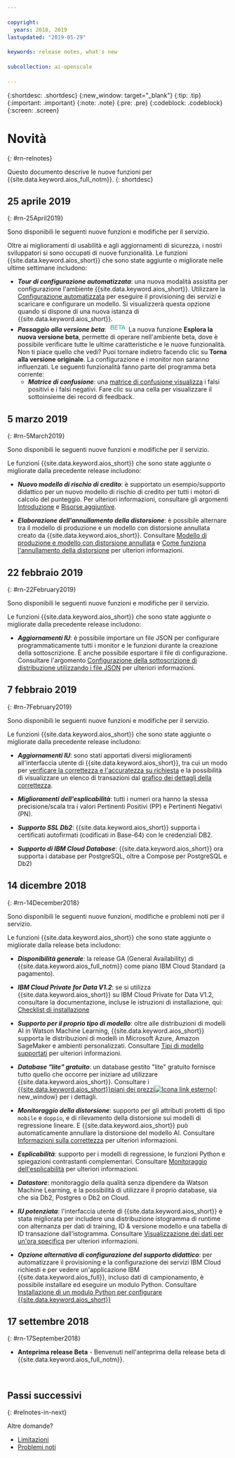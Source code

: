 ```yaml
---

copyright:
  years: 2018, 2019
lastupdated: "2019-05-29"

keywords: release notes, what's new 

subcollection: ai-openscale

---
```


{:shortdesc: .shortdesc}
{:new_window: target="_blank"}
{:tip: .tip}
{:important: .important}
{:note: .note}
{:pre: .pre}
{:codeblock: .codeblock}
{:screen: .screen}

# Novità
{: #rn-relnotes}

Questo documento descrive le nuove funzioni per {{site.data.keyword.aios_full_notm}}.
{: shortdesc}

## 25 aprile 2019
{: #rn-25April2019}

Sono disponibili le seguenti nuove funzioni e modifiche per il servizio.

Oltre ai miglioramenti di usabilità e agli aggiornamenti di sicurezza, i nostri sviluppatori si sono occupati di nuove funzionalità. Le funzioni {{site.data.keyword.aios_short}} che sono state aggiunte o migliorate nelle ultime settimane includono:

- __*Tour di configurazione automatizzata*__: una nuova modalità assistita per configurazione l'ambiente {{site.data.keyword.aios_short}}. Utilizzare la [Configurazione automatizzata](/docs/services/ai-openscale?topic=ai-openscale-wos-fast-start) per eseguire il provisioning dei servizi e scaricare e configurare un modello. Si visualizzerà questa opzione quando si dispone di una nuova istanza di {{site.data.keyword.aios_short}}.
- __*Passaggio alla versione beta*__: ![tag beta](images/beta.png) La nuova funzione **Esplora la nuova versione beta**, permette di operare nell'ambiente beta, dove è possibile verificare tutte le ultime caratteristiche e le nuove funzionalità. Non ti piace quello che vedi? Puoi tornare indietro facendo clic su **Torna alla versione originale**. La configurazione e i monitor non saranno influenzati. Le seguenti funzionalità fanno parte del programma beta corrente:
    - __*Matrice di confusione*__: una [matrice di confusione visualizza](/docs/services/ai-openscale?topic=ai-openscale-it-conf-mtx#it-conf-mtx) i falsi positivi e i falsi negativi. Fare clic su una cella per visualizzare il sottoinsieme dei record di feedback.

## 5 marzo 2019
{: #rn-5March2019}

Sono disponibili le seguenti nuove funzioni e modifiche per il servizio.

Le funzioni {{site.data.keyword.aios_short}} che sono state aggiunte o migliorate dalla  precedente release includono:

- __*Nuovo modello di rischio di credito*__: è supportato un esempio/supporto didattico per un nuovo modello di rischio di credito per tutti i motori di calcolo del punteggio. Per ulteriori informazioni, consultare gli argomenti [Introduzione](/docs/services/ai-openscale?topic=ai-openscale-gettingstarted#gettingstarted) e [Risorse aggiuntive](/docs/services/ai-openscale?topic=ai-openscale-arsc-ov#arsc-ov).

- __*Elaborazione dell'annullamento della distorsione*__: è possibile alternare tra il modello di produzione e un modello con distorsione annullata creato da {{site.data.keyword.aios_short}}. Consultare [Modello di produzione e modello con distorsione annullata](/docs/services/ai-openscale?topic=ai-openscale-it-ov#it-prdb) e [Come funziona l'annullamento della distorsione](/docs/services/ai-openscale?topic=ai-openscale-mf-monitor#mf-debias) per ulteriori informazioni.

## 22 febbraio 2019
{: #rn-22February2019}

Sono disponibili le seguenti nuove funzioni e modifiche per il servizio.

Le funzioni {{site.data.keyword.aios_short}} che sono state aggiunte o migliorate dalla  precedente release includono:

- __*Aggiornamenti IU*__: è possibile importare un file JSON per configurare programmaticamente tutti i monitor e le funzioni durante la creazione della sottoscrizione. È anche possibile esportare il file di configurazione. Consultare l'argomento [Configurazione della sottoscrizione di distribuzione utilizzando i file JSON](/docs/services/ai-openscale?topic=ai-openscale-cf-ov) per ulteriori informazioni.

## 7 febbraio 2019
{: #rn-7February2019}

Sono disponibili le seguenti nuove funzioni e modifiche per il servizio.

Le funzioni {{site.data.keyword.aios_short}} che sono state aggiunte o migliorate dalla  precedente release includono:

- __*Aggiornamenti IU*__: sono stati apportati diversi miglioramenti all'interfaccia utente di {{site.data.keyword.aios_short}}, tra cui un modo per [verificare la correttezza e l'accuratezza su richiesta](/docs/services/ai-openscale?topic=ai-openscale-it-ov#it-vdep) e la possibilità di visualizzare un elenco di transazioni dal [grafico dei dettagli della correttezza](/docs/services/ai-openscale?topic=ai-openscale-it-ov#it-tra).

- __*Miglioramenti dell'esplicabilità*__: tutti i numeri ora hanno la stessa precisione/scala tra i valori Pertinenti Positivi (PP) e Pertinenti Negativi (PN).

- __*Supporto SSL Db2*__: {{site.data.keyword.aios_short}} supporta i certificati autofirmati (codificati in Base-64) con le credenziali DB2.

- __*Supporto di IBM Cloud Database*__: {{site.data.keyword.aios_short}} ora supporta i database per PostgreSQL, oltre a Compose per PostgreSQL e Db2)

## 14 dicembre 2018
{: #rn-14December2018}

Sono disponibili le seguenti nuove funzioni, modifiche e problemi noti per il servizio.

Le funzioni {{site.data.keyword.aios_short}} che sono state aggiunte o migliorate dalla  release beta includono:

- __*Disponibilità generale*__: la release GA (General Availability) di {{site.data.keyword.aios_full_notm}} come piano IBM Cloud Standard (a pagamento).

- __*IBM Cloud Private for Data V1.2*__: se si utilizza {{site.data.keyword.aios_short}} su IBM Cloud Private for Data V1.2, consultare la documentazione, incluse le istruzioni di installazione, qui: [Checklist di installazione](/docs/services/ai-openscale-icp?topic=ai-openscale-icp-inst-install-icp#install)

- __*Supporto per il proprio tipo di modello*__: oltre alle distribuzioni di modelli AI in Watson Machine Learning, {{site.data.keyword.aios_short}} supporta le distribuzioni di modelli in Microsoft Azure, Amazon SageMaker e ambienti personalizzati. Consultare [Tipi di modello supportati](/docs/services/ai-openscale?topic=ai-openscale-in-ov) per ulteriori informazioni.

- __*Database "lite" gratuito*__: un database gestito "lite" gratuito fornisce tutto quello che occorre per iniziare ad utilizzare {{site.data.keyword.aios_short}}. Consultare i [{{site.data.keyword.aios_short}}piani dei prezzi![Icona link esterno](../../icons/launch-glyph.svg "Icona link esterno")](https://{DomainName}/catalog/services/watson-openscale){: new_window} per i dettagli.

- __*Monitoraggio della distorsione*__: supporto per gli attributi protetti di tipo `mobile` e `doppio`, e di rilevamento della distorsione sui modelli di regressione lineare. E {{site.data.keyword.aios_short}} può automaticamente annullare la distorsione del modello AI. Consultare [Informazioni sulla correttezza](/docs/services/ai-openscale?topic=ai-openscale-mf-monitor) per ulteriori informazioni.

- __*Esplicabilità*__: supporto per i modelli di regressione, le funzioni Python e spiegazioni contrastanti complementari. Consultare [Monitoraggio dell'esplicabilità](/docs/services/ai-openscale?topic=ai-openscale-ie-ov) per ulteriori informazioni.

- __*Datastore*__: monitoraggio della qualità senza dipendere da Watson Machine Learning, e la possibilità di utilizzare il proprio database, sia che sia Db2, Postgres o Db2 on Cloud.

- __*IU potenziata*__: l'interfaccia utente di {{site.data.keyword.aios_short}} è stata migliorata per includere una distribuzione istogramma di runtime con alternanza per dati di training, ID & versione modello e una tabella di ID transazione dall'istogramma. Consultare [Visualizzazione dei dati per un'ora specifica](/docs/services/ai-openscale?topic=ai-openscale-it-ov#it-vdet) per ulteriori informazioni.

- __*Opzione alternativa di configurazione del supporto didattico*__: per automatizzare il provisioning e la configurazione dei servizi IBM Cloud richiesti e per vedere un'applicazione IBM {{site.data.keyword.aios_full}}, incluso dati di campionamento, è possibile installare ed eseguire un modulo Python. Consultare [Installazione di un modulo Python per configurare {{site.data.keyword.aios_short}}](/docs/services/ai-openscale?topic=ai-openscale-as-module)

## 17 settembre 2018
{: #rn-17September2018}

- **Anteprima release Beta** - Benvenuti nell'anteprima della release beta di {{site.data.keyword.aios_full_notm}}.

<p>&nbsp;</p>

## Passi successivi
{: #relnotes-in-next}

Altre domande?

- [Limitazioni](/docs/services/ai-openscale?topic=ai-openscale-in-ov#in-lim)
- [Problemi noti](/docs/services/ai-openscale?topic=ai-openscale-in-ov#rn-12ki)
